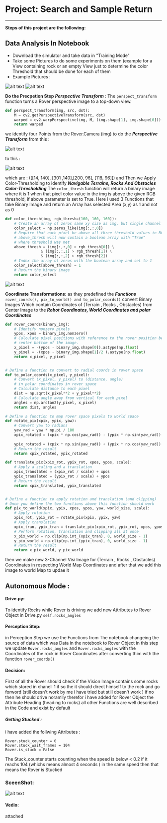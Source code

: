 # Project: Search and Sample Return
---


**Steps of this project are the following:**  

## Data Analysis In Notebook

* Download the simulator and take data in "Training Mode"
* Take some Pictures to do some experiments on them (example for a View containing rock or an empty View just to determine the color Threshold that should be done for each of them
* Example Pictures :


![alt text][image2]
![alt text][image3]

**Do the Precpetion Step**
***Perspective Transform*** :
The `perspect_transform` function turns a Rover perspective image to a top-down view.
```python
def perspect_transform(img, src, dst):  
    M = cv2.getPerspectiveTransform(src, dst)
    warped = cv2.warpPerspective(img, M, (img.shape[1], img.shape[0]))
    return warped 
```
 we identify four Points from the Rover.Camera (img) to do the ***Perspective Transform***
 from this :  
 
![alt text][image2]  
 
 to this :  
 
![alt text][image4]  

which are :
([[14, 140], [301 ,140],[200, 96], [118, 96]]) and Then we Apply Color-Thresholding to identify  ***Navigable Terrains, Rocks And Obstacles***
***Color-Thresholding***
The `color_thresh` function will return a binary image where it is 1 when that pixel color value in the img is above the given RGB threshold, if above parameter is set to True.
Here i used 3 Functions that take Binary Image and return an Array has selected Area (x,y) as 1 and not as 0 
```python
def color_thresh(img, rgb_thresh=(160, 160, 160)):
    # Create an array of zeros same xy size as img, but single channel
    color_select = np.zeros_like(img[:,:,0])
    # Require that each pixel be above all three threshold values in RGB
    # above_thresh will now contain a boolean array with "True"
    # where threshold was met
    above_thresh = (img[:,:,0] > rgb_thresh[0]) \
                & (img[:,:,1] > rgb_thresh[1]) \
                & (img[:,:,2] > rgb_thresh[2])
    # Index the array of zeros with the boolean array and set to 1
    color_select[above_thresh] = 1
    # Return the binary image
    return color_select
```
![alt text][image5]

****Coordinate Transformations:****
as they predefined the ***Functions*** `rover_coords(), pix_to_world() and to_polar_coords()`
convert Binary Images Which contain Coordinates of (Terrain , Rocks , Obstacles) from Center Image to the ***Robot Coordinates, World Coordinates and polar Coordinates***
```python
def rover_coords(binary_img):
    # Identify nonzero pixels
    ypos, xpos = binary_img.nonzero()
    # Calculate pixel positions with reference to the rover position being at the 
    # center bottom of the image.  
    x_pixel = -(ypos - binary_img.shape[0]).astype(np.float)
    y_pixel = -(xpos - binary_img.shape[1]/2 ).astype(np.float)
    return x_pixel, y_pixel


# Define a function to convert to radial coords in rover space
def to_polar_coords(x_pixel, y_pixel):
    # Convert (x_pixel, y_pixel) to (distance, angle) 
    # in polar coordinates in rover space
    # Calculate distance to each pixel
    dist = np.sqrt(x_pixel**2 + y_pixel**2)
    # Calculate angle away from vertical for each pixel
    angles = np.arctan2(y_pixel, x_pixel)
    return dist, angles

# Define a function to map rover space pixels to world space
def rotate_pix(xpix, ypix, yaw):
    # Convert yaw to radians
    yaw_rad = yaw * np.pi / 180
    xpix_rotated = (xpix * np.cos(yaw_rad)) - (ypix * np.sin(yaw_rad))
                            
    ypix_rotated = (xpix * np.sin(yaw_rad)) + (ypix * np.cos(yaw_rad))
    # Return the result  
    return xpix_rotated, ypix_rotated

def translate_pix(xpix_rot, ypix_rot, xpos, ypos, scale): 
    # Apply a scaling and a translation
    xpix_translated = (xpix_rot / scale) + xpos
    ypix_translated = (ypix_rot / scale) + ypos
    # Return the result  
    return xpix_translated, ypix_translated


# Define a function to apply rotation and translation (and clipping)
# Once you define the two functions above this function should work
def pix_to_world(xpix, ypix, xpos, ypos, yaw, world_size, scale):
    # Apply rotation
    xpix_rot, ypix_rot = rotate_pix(xpix, ypix, yaw)
    # Apply translation
    xpix_tran, ypix_tran = translate_pix(xpix_rot, ypix_rot, xpos, ypos, scale)
    # Perform rotation, translation and clipping all at once
    x_pix_world = np.clip(np.int_(xpix_tran), 0, world_size - 1)
    y_pix_world = np.clip(np.int_(ypix_tran), 0, world_size - 1)
    # Return the result
    return x_pix_world, y_pix_world
```
then we make new 3-Channel Visi Image for (Terrain , Rocks , Obstacles) Coordinates in respecting World Map Coordinates and after that we add this image to world Map to updae it 


[//]: # (Image References)


[image2]: ./calibration_images/example_grid1.jpg
[image3]: ./calibration_images/example_rock1.jpg 
[image4]: ./misc/wrap.png
[image5]: ./misc/color.png 
[image6]: ./screen_shot.png 

## Autonomous Mode :
#### Drive.py:
To identify Rocks while Rover is driving we add new Attributes to Rover Object in Drive.py
`self.rocks_angles` 
#### Perception Step:
in Perception Step we use the Functions from The notebook changeing the source of data which was Data in the notebook to Rover Object in this step
we update `Rover.rocks_angles` and `Rover.rocks_angles` with the Coordinates of the rock in Rover Coordinates after converting thim with the function `rover_coords()`
#### Decision:
First of all the Rover should check if the Vision Image contains some rocks which stored in chanell 1 if so the it should direct himself to the rock and go forword (still doesn't work by me i have tried but still doesn't work )
if no then he should drive noramlly 
therefor i have added for Rover Object the Attribute Heading (heading to rocks)
all other Functions are well described in the Code and exist by default
##### Getting Stucked :
i have added the follwing Attributes :
```
Rover.stuck_counter = 0
Rover.stuck_wait_frames = 104
Rover.is_stuck = False
```
The Stuck_counter starts counting when the speed is below < 0.2 if it reachs 104 (whichs means almost 4 seconds ) in the same speed then that means the Rover is Stucked 


### SceenShot:

![alt text][image6]

#### Vedio:
attached 
